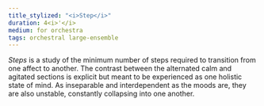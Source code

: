 ```yaml
---
title_stylized: "<i>Step</i>"
duration: 4<i>'</i>
medium: for orchestra
tags: orchestral large-ensemble
---
```

*Steps* is a study of the minimum number of steps required to transition from one affect to another. The contrast between the alternated calm and agitated sections is explicit but meant to be experienced as one holistic state of mind. As inseparable and interdependent as the moods are, they are also unstable, constantly collapsing into one another.
